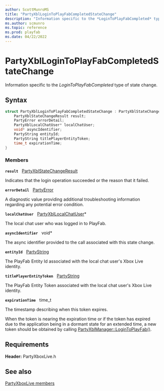 ```yaml
---
author: ScottMunroMS
title: "PartyXblLoginToPlayFabCompletedStateChange"
description: "Information specific to the *LoginToPlayFabCompleted* type of state change."
ms.author: scmunro
ms.topic: reference
ms.prod: playfab
ms.date: 04/22/2022
---
```


# PartyXblLoginToPlayFabCompletedStateChange  

Information specific to the *LoginToPlayFabCompleted* type of state change.  

## Syntax  
  
```cpp
struct PartyXblLoginToPlayFabCompletedStateChange : PartyXblStateChange {  
    PartyXblStateChangeResult result;  
    PartyError errorDetail;  
    PartyXblLocalChatUser* localChatUser;  
    void* asyncIdentifier;  
    PartyString entityId;  
    PartyString titlePlayerEntityToken;  
    time_t expirationTime;  
}  
```
  
### Members  
  
**`result`** &nbsp; [PartyXblStateChangeResult](../enums/partyxblstatechangeresult.md)  
  
Indicates that the login operation succeeded or the reason that it failed.
  
**`errorDetail`** &nbsp; [PartyError](../../../networking/reference/typedefs.md)  
  
A diagnostic value providing additional troubleshooting information regarding any potential error condition.
  
**`localChatUser`** &nbsp; [PartyXblLocalChatUser](../classes/PartyXblLocalChatUser/partyxbllocalchatuser.md)*  
  
The local chat user who was logged in to PlayFab.
  
**`asyncIdentifier`** &nbsp; void*  
  
The async identifier provided to the call associated with this state change.
  
**`entityId`** &nbsp; [PartyString](../../../networking/reference/typedefs.md)  
  
The PlayFab Entity Id associated with the local chat user's Xbox Live identity.
  
**`titlePlayerEntityToken`** &nbsp; [PartyString](../../../networking/reference/typedefs.md)  
  
The PlayFab Entity Token associated with the local chat user's Xbox Live identity.
  
**`expirationTime`** &nbsp; time_t  
  
The timestamp describing when this token expires.
  
When the token is nearing the expiration time or if the token has expired due to the application being in a dormant state for an extended time, a new token should be obtained by calling [PartyXblManager::LoginToPlayFab()](../classes/PartyXblManager/methods/partyxblmanager_logintoplayfab.md).
  
  
## Requirements  
  
**Header:** PartyXboxLive.h
  
## See also  
[PartyXboxLive members](../partyxboxlive_members.md)  

  
  

